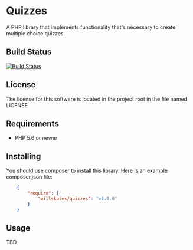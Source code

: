 # Quizzes

A PHP library that implements functionality that's necessary to create multiple choice quizzes.

## Build Status

[![Build Status](https://secure.travis-ci.org/WillSkates/Quizzes.png?branch=master)](http://travis-ci.org/WillSkates/Quizzes)


## License

The license for this software is located in the project root in the file named LICENSE

## Requirements
- PHP 5.6 or newer

## Installing

You should use composer to install this library. 
Here is an example composer.json file:

```JSON
	{
	    "require": {
	        "willskates/quizzes": "v1.0.0"
	    }
	}
```

## Usage

TBD
